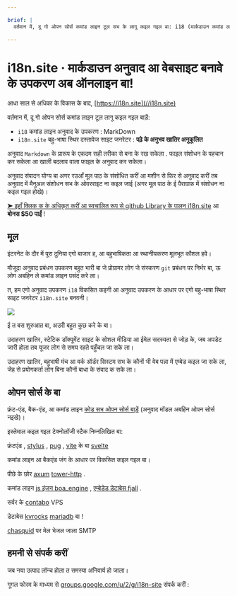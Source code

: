 ```yaml
---

brief: |
  वर्तमान में, दू गो ओपन सोर्स कमांड लाइन टूल सभ के लागू कइल गइल बा: i18 (मार्कडाउन कमांड लाइन ट्रांसलेशन टूल) आ i18n.site (मल्टी-लैंग्वेज स्टेटिक डॉक्यूमेंट साइट जनरेटर)

---
```



# i18n.site · मार्कडाउन अनुवाद आ वेबसाइट बनावे के उपकरण अब ऑनलाइन बा!

आधा साल से अधिका के विकास के बाद, [https://i18n.site](//i18n.site)

वर्तमान में, दू गो ओपन सोर्स कमांड लाइन टूल लागू कइल गइल बाड़ें:

* `i18` कमांड लाइन अनुवाद के उपकरण : MarkDown
* `i18n.site` बहु-भाषा स्थिर दस्तावेज साइट जनरेटर : **पढ़े के अनुभव खातिर अनुकूलित**

अनुवाद `Markdown` के प्रारूप के एकदम सही तरीका से बना के रख सकेला . फाइल संशोधन के पहचान कर सकेला आ खाली बदलाव वाला फाइल के अनुवाद कर सकेला।

अनुवाद संपादन योग्य बा अगर रउआँ मूल पाठ के संशोधित करीं आ मशीन से फिर से अनुवाद करीं तब अनुवाद में मैनुअल संशोधन सभ के ओवरराइट ना कइल जाई (अगर मूल पाठ के ई पैराग्राफ में संशोधन ना कइल गइल होखे)।

[➤ इहाँ क्लिक क के अधिकृत करीं आ स्वचालित रूप से github Library के पालन i18n.site](https://github.com/login/oauth/authorize?client_id=Ov23liuGAmK0plc9FgB3&amp;scope=user:email,user:follow,public_repo) आ **बोनस $50 पाईं** !

## मूल

इंटरनेट के दौर में पूरा दुनिया एगो बाजार ह, आ बहुभाषिकता आ स्थानीयकरण मूलभूत कौशल हवे।

मौजूदा अनुवाद प्रबंधन उपकरण बहुत भारी बा जे प्रोग्रामर लोग जे संस्करण `git` प्रबंधन पर निर्भर बा, ऊ लोग अबहिन ले कमांड लाइन पसंद करे ला।

त, हम एगो अनुवाद उपकरण `i18` विकसित कइनी आ अनुवाद उपकरण के आधार पर एगो बहु-भाषा स्थिर साइट जनरेटर `i18n.site` बनवनी।

![](https://p.3ti.site/1723777556.avif)

ई त बस शुरुआत बा, अउरी बहुत कुछ करे के बा।

उदाहरण खातिर, स्टेटिक डॉक्यूमेंट साइट के सोशल मीडिया आ ईमेल सदस्यता से जोड़ के, जब अपडेट जारी होला तब यूजर लोग से समय रहते पहुँचल जा सके ला।

उदाहरण खातिर, बहुभाषी मंच आ वर्क ऑर्डर सिस्टम सभ के कौनों भी वेब पन्ना में एम्बेड कइल जा सके ला, जेह से प्रयोगकर्ता लोग बिना कौनों बाधा के संवाद क सके ला।

## ओपन सोर्स के बा

फ्रंट-एंड, बैक-एंड, आ कमांड लाइन [कोड सभ ओपन सोर्स बाड़ें](https://i18n.site/i18n.site/c/src) (अनुवाद मॉडल अबहिन ओपन सोर्स नइखे)।

इस्तेमाल कइल गइल टेक्नोलॉजी स्टैक निम्नलिखित बा:

फ्रंटएंड , [stylus](https://stylus-lang.com) , [pug](https://github.com/pugjs/pug) , [vite](https://github.com/vitejs/vite) के बा [svelte](https://svelte.dev)

कमांड लाइन आ बैकएंड जंग के आधार पर विकसित कइल गइल बा।

पीछे के छोर [axum](https://github.com/tokio-rs/axum) [tower-http](https://github.com/tower-rs/tower-http/releases) .

कमांड लाइन [js इंजन boa_engine](https://docs.rs/boa_engine) , [एम्बेडेड डेटाबेस fjall](https://github.com/fjall-rs/fjall) .

सर्वर के [contabo](https://my.contabo.com) VPS

डेटाबेस [kvrocks](https://kvrocks.apache.org) [mariadb](https://mariadb.org) बा !

[chasquid](https://github.com/albertito/chasquid) पर मेल भेजल जाला SMTP

## हमनी से संपर्क करीं

जब नया उत्पाद लॉन्च होला त समस्या अनिवार्य हो जाला।

गूगल फोरम के माध्यम से [groups.google.com/u/2/g/i18n-site](https://groups.google.com/u/2/g/i18n-site) संपर्क करीं :
